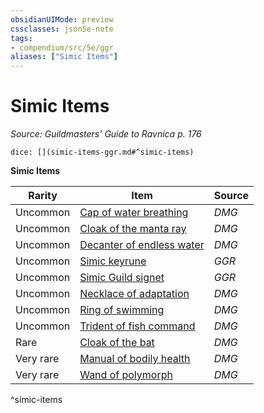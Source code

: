 ```yaml
---
obsidianUIMode: preview
cssclasses: json5e-note
tags:
- compendium/src/5e/ggr
aliases: ["Simic Items"]
---
```

# Simic Items
*Source: Guildmasters' Guide to Ravnica p. 176* 

`dice: [](simic-items-ggr.md#^simic-items)`

**Simic Items**

| Rarity | Item | Source |
|--------|------|--------|
| Uncommon | [Cap of water breathing](z_compendium/items/cap-of-water-breathing.md) | *DMG* |
| Uncommon | [Cloak of the manta ray](z_compendium/items/cloak-of-the-manta-ray.md) | *DMG* |
| Uncommon | [Decanter of endless water](z_compendium/items/decanter-of-endless-water.md) | *DMG* |
| Uncommon | [Simic keyrune](z_compendium/items/simic-keyrune-ggr.md) | *GGR* |
| Uncommon | [Simic Guild signet](z_compendium/items/simic-guild-signet-ggr.md) | *GGR* |
| Uncommon | [Necklace of adaptation](z_compendium/items/necklace-of-adaptation.md) | *DMG* |
| Uncommon | [Ring of swimming](z_compendium/items/ring-of-swimming.md) | *DMG* |
| Uncommon | [Trident of fish command](z_compendium/items/trident-of-fish-command.md) | *DMG* |
| Rare | [Cloak of the bat](z_compendium/items/cloak-of-the-bat.md) | *DMG* |
| Very rare | [Manual of bodily health](z_compendium/items/manual-of-bodily-health.md) | *DMG* |
| Very rare | [Wand of polymorph](z_compendium/items/wand-of-polymorph.md) | *DMG* |
^simic-items